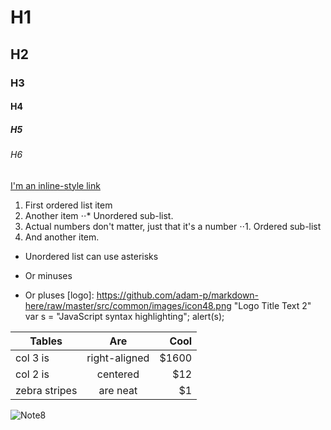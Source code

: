 # H1
## H2
### H3
#### H4
##### H5
###### H6
[I'm an inline-style link](http://www.samsung.com/th/mobile/)
1. First ordered list item
2. Another item
⋅⋅* Unordered sub-list. 
1. Actual numbers don't matter, just that it's a number
⋅⋅1. Ordered sub-list
4. And another item.
* Unordered list can use asterisks
- Or minuses
+ Or pluses
[logo]: https://github.com/adam-p/markdown-here/raw/master/src/common/images/icon48.png "Logo Title Text 2"
var s = "JavaScript syntax highlighting";
alert(s);

| Tables        | Are           | Cool  |
| ------------- |:-------------:| -----:|
| col 3 is      | right-aligned | $1600 |
| col 2 is      | centered      |   $12 |
| zebra stripes | are neat      |    $1 |
![Note8](https://www.google.co.th/search?client=firefox-b-ab&dcr=0&biw=1366&bih=669&tbm=isch&sa=1&q=samsung+note8&oq=samsung+note8&gs_l=psy-ab.3..0j0i7i30k1l3.67074.70854.0.71118.7.6.1.0.0.0.156.787.0j6.6.0....0...1.1.64.psy-ab..0.6.681...0i19k1j0i7i30i19k1.KORaSu3nne8#imgrc=Mp2owIpc1__G_M:)



